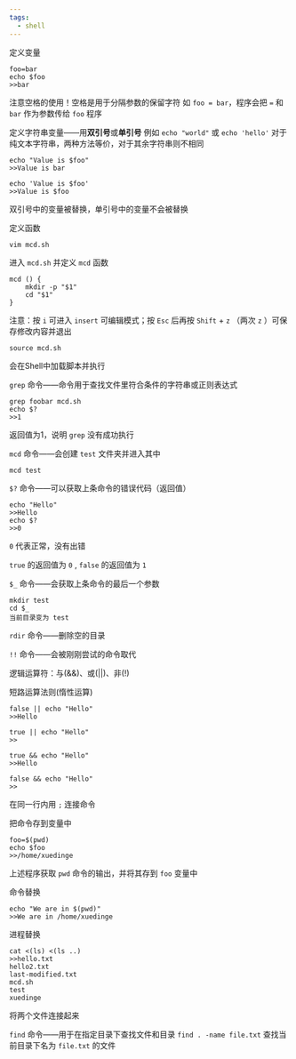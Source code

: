 ```yaml
---
tags:
  - shell
---
```


定义变量
```shell
foo=bar
echo $foo
>>bar
```
注意空格的使用！空格是用于分隔参数的保留字符
如 ``foo = bar``，程序会把 ``=`` 和 ``bar`` 作为参数传给 ``foo`` 程序

定义字符串变量——用**双引号**或**单引号**
例如 ``echo "world"`` 或 ``echo 'hello'`` 
对于纯文本字符串，两种方法等价，对于其余字符串则不相同
```shell
echo "Value is $foo"
>>Value is bar
```

```shell
echo 'Value is $foo'
>>Value is $foo
```
双引号中的变量被替换，单引号中的变量不会被替换

定义函数
```shell
vim mcd.sh
```
进入 ``mcd.sh`` 并定义 ``mcd`` 函数
```shell
mcd () {
	mkdir -p "$1"
	cd "$1"
}
```
注意：按 ``i`` 可进入 ``insert`` 可编辑模式；按 ``Esc`` 后再按 ``Shift`` + ``z`` （两次 ``z`` ）可保存修改内容并退出
```shell
source mcd.sh
```
会在Shell中加载脚本并执行

``grep`` 命令——命令用于查找文件里符合条件的字符串或正则表达式
```shell
grep foobar mcd.sh
echo $?
>>1
```
返回值为1，说明 ``grep`` 没有成功执行

``mcd`` 命令——会创建 ``test`` 文件夹并进入其中
```shell
mcd test
```

``$?`` 命令——可以获取上条命令的错误代码（返回值）
```shell
echo "Hello"
>>Hello
echo $?
>>0
```
``0`` 代表正常，没有出错

``true`` 的返回值为 ``0`` , ``false`` 的返回值为 ``1``

``$_`` 命令——会获取上条命令的最后一个参数
```shell
mkdir test
cd $_
当前目录变为 test
```

``rdir`` 命令——删除空的目录

``!!`` 命令——会被刚刚尝试的命令取代

逻辑运算符：与(&&)、或(||)、非(!)

短路运算法则(惰性运算)
```shell
false || echo "Hello"
>>Hello
```

```shell
true || echo "Hello"
>>
```

```shell
true && echo "Hello"
>>Hello
```

```shell
false && echo "Hello"
>>
```

在同一行内用 ``;`` 连接命令

把命令存到变量中
```shell
foo=$(pwd)
echo $foo
>>/home/xuedinge
```
上述程序获取 ``pwd`` 命令的输出，并将其存到 ``foo`` 变量中

命令替换
```shell
echo "We are in $(pwd)"
>>We are in /home/xuedinge
```

进程替换
```shell
cat <(ls) <(ls ..)
>>hello.txt
hello2.txt
last-modified.txt
mcd.sh
test
xuedinge
```
将两个文件连接起来

``find`` 命令——用于在指定目录下查找文件和目录
``find . -name file.txt``
查找当前目录下名为 ``file.txt`` 的文件




